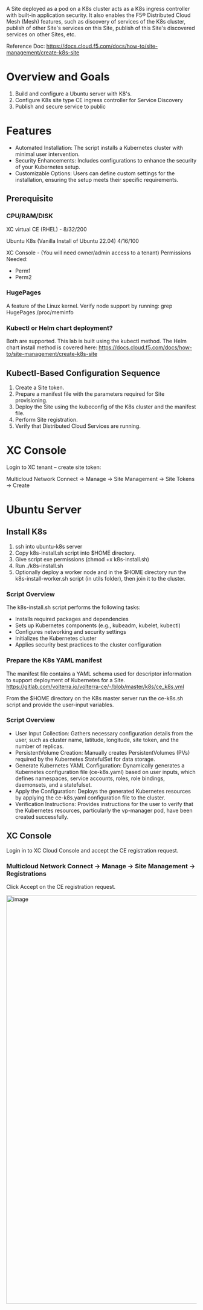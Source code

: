 A Site deployed as a pod on a K8s cluster acts as a K8s ingress controller with built-in application security. It also enables the F5® Distributed Cloud Mesh (Mesh) features, such as discovery of services of the K8s cluster, publish of other Site's services on this Site, publish of this Site's discovered services on other Sites, etc.

Reference Doc: https://docs.cloud.f5.com/docs/how-to/site-management/create-k8s-site

# Overview and Goals 
1.  Build and configure a Ubuntu server with K8's. 
2.  Configure K8s site type CE ingress controller for Service Discovery
3.  Publish and secure service to public

# Features
* Automated Installation: The script installs a Kubernetes cluster with minimal user intervention.
* Security Enhancements: Includes configurations to enhance the security of your Kubernetes setup.
* Customizable Options: Users can define custom settings for the installation, ensuring the setup meets their specific requirements.

## Prerequisite

### CPU/RAM/DISK               
XC virtual CE (RHEL) - 8/32/200

Ubuntu K8s (Vanilla Install of Ubuntu 22.04) 4/16/100

XC Console - (You will need owner/admin access to a tenant)
   Permissions Needed: 
   * Perm1
   * Perm2

### HugePages 
A feature of the Linux kernel. Verify node support by running: grep HugePages /proc/meminfo

### Kubectl or Helm chart deployment?
Both are supported. This lab is built using the kubectl method. The Helm chart install method is covered here: https://docs.cloud.f5.com/docs/how-to/site-management/create-k8s-site

## Kubectl-Based Configuration Sequence

1. Create a Site token.
2. Prepare a manifest file with the parameters required for Site provisioning.
3. Deploy the Site using the kubeconfig of the K8s cluster and the manifest file.
4. Perform Site registration.
5. Verify that Distributed Cloud Services are running.

# XC Console 

Login to XC tenant – create site token:

Multicloud Network Connect -> Manage -> Site Management -> Site Tokens -> Create


# Ubuntu Server

## Install K8s
1. ssh into ubuntu-k8s server
2. Copy k8s-install.sh script into $HOME directory.
3. Give script exe permissions (chmod +x k8s-install.sh)
4. Run ./k8s-install.sh
5. Optionally deploy a worker node and in the $HOME directory run the k8s-install-worker.sh script (in utils folder), then join it to the cluster. 

### Script Overview
The k8s-install.sh script performs the following tasks:

* Installs required packages and dependencies
* Sets up Kubernetes components (e.g., kubeadm, kubelet, kubectl)
* Configures networking and security settings
* Initializes the Kubernetes cluster
* Applies security best practices to the cluster configuration

### Prepare the K8s YAML manifest

The manifest file contains a YAML schema used for descriptor information to support deployment of Kubernetes for a Site. https://gitlab.com/volterra.io/volterra-ce/-/blob/master/k8s/ce_k8s.yml

From the $HOME directory on the K8s master server run the ce-k8s.sh script and provide the user-input variables. 

### Script Overview
* User Input Collection: Gathers necessary configuration details from the user, such as cluster name, latitude, longitude, site token, and the number of replicas.
* PersistentVolume Creation: Manually creates PersistentVolumes (PVs) required by the Kubernetes StatefulSet for data storage.
* Generate Kubernetes YAML Configuration: Dynamically generates a Kubernetes configuration file (ce-k8s.yaml) based on user inputs, which defines namespaces, service accounts, roles, role bindings, daemonsets, and a statefulset.
* Apply the Configuration: Deploys the generated Kubernetes resources by applying the ce-k8s.yaml configuration file to the cluster.
* Verification Instructions: Provides instructions for the user to verify that the Kubernetes resources, particularly the vp-manager pod, have been created successfully.

## XC Console
Login in to XC Cloud Console and accept the CE registration request.

### Multicloud Network Connect -> Manage -> Site Management -> Registrations

Click Accept on the CE registration request.

<img width="1082" alt="image" src="https://github.com/user-attachments/assets/946e8c9a-cac1-40f9-9f58-2ba08706cf74">






